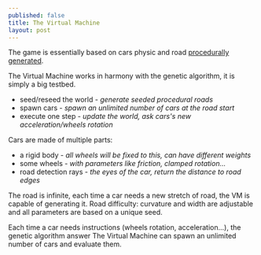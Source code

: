```yaml
---
published: false
title: The Virtual Machine
layout: post
---
```

The game is essentially based on cars physic and road [procedurally generated](https://en.wikipedia.org/wiki/Procedural_generation).

The Virtual Machine works in harmony with the genetic algorithm, it is simply a big testbed.

- seed/reseed the world - *generate seeded procedural roads*
- spawn cars - *spawn an unlimited number of cars at the road start*
- execute one step - *update the world, ask cars's new acceleration/wheels rotation*

Cars are made of multiple parts:

- a rigid body - *all wheels will be fixed to this, can have different weights*
- some wheels - *with parameters like friction, clamped rotation...*
- road detection rays - *the eyes of the car, return the distance to road edges*

The road is infinite, each time a car needs a new stretch of road, the VM is capable of generating it. Road difficulty: curvature and width are adjustable and all parameters are based on a unique seed.

Each time a car needs instructions (wheels rotation, acceleration...), the genetic algorithm answer
The Virtual Machine can spawn an unlimited number of cars and evaluate them.